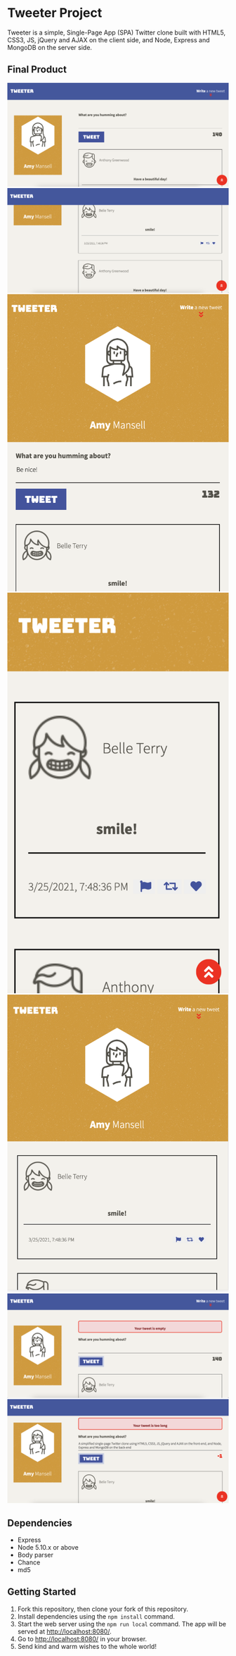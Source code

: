 # Tweeter Project

Tweeter is a simple, Single-Page App (SPA) Twitter clone built with  HTML5, CSS3, JS, jQuery and AJAX on the client side, and Node, Express and MongoDB on the server side. 

## Final Product

!["Screenshot of a textarea tweet box"](https://github.com/code-driving/tweeter/blob/master/docs/type-a-tweet.png?raw=true)
!["Screenshot of a tweet boxes"](https://github.com/code-driving/tweeter/blob/master/docs/tweets.png?raw=true)
!["Screenshot of responsive tweets :)"](https://github.com/code-driving/tweeter/blob/master/docs/responsiveness.png?raw=true)
!["Screenshot of a small screen view (phone)"](https://github.com/code-driving/tweeter/blob/master/docs/phone.png?raw=true)
!["Screenshot of ipad view"](https://github.com/code-driving/tweeter/blob/master/docs/ipad.png?raw=true)
!["Screenshot of error sending empty tweet"](https://github.com/code-driving/tweeter/blob/master/docs/error-empty.png?raw=true)
!["Screenshot of error sending tweet over 140 characters"](https://github.com/code-driving/tweeter/blob/master/docs/error-long.png?raw=true)

## Dependencies

- Express
- Node 5.10.x or above
- Body parser
- Chance
- md5

## Getting Started

1. Fork this repository, then clone your fork of this repository.
2. Install dependencies using the `npm install` command.
3. Start the web server using the `npm run local` command. The app will be served at <http://localhost:8080/>.
4. Go to <http://localhost:8080/> in your browser.
5. Send kind and warm wishes to the whole world!